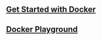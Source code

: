 ## [Get Started with Docker](https://www.docker.com/get-started/)

## [Docker Playground](https://labs.play-with-docker.com/)
